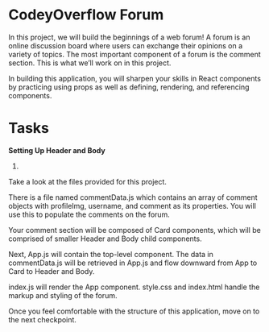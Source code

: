 # CodeyOverflow Forum

In this project, we will build the beginnings of a web forum! A forum is an online discussion board where users can exchange their opinions on a variety of topics. The most important component of a forum is the comment section. This is what we’ll work on in this project.

In building this application, you will sharpen your skills in React components by practicing using props as well as defining, rendering, and referencing components.

# Tasks

**Setting Up Header and Body**

1.
Take a look at the files provided for this project.

There is a file named commentData.js which contains an array of comment objects with profileImg, username, and comment as its properties. You will use this to populate the comments on the forum.

Your comment section will be composed of Card components, which will be comprised of smaller Header and Body child components.

Next, App.js will contain the top-level component. The data in commentData.js will be retrieved in App.js and flow downward from App to Card to Header and Body.

index.js will render the App component. style.css and index.html handle the markup and styling of the forum.

Once you feel comfortable with the structure of this application, move on to the next checkpoint.
